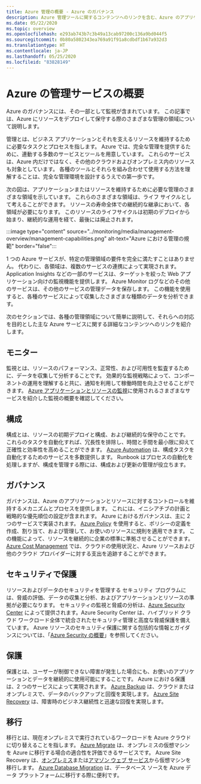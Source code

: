 ```yaml
---
title: Azure 管理の概要 - Azure のガバナンス
description: Azure 管理ツールに関するコンテンツへのリンクを含む、Azure のアプリケーションおよびリソースの管理の領域の概要です。
ms.date: 05/22/2020
ms.topic: overview
ms.openlocfilehash: e293ab743b7c3b49a13cab97200c136a9bd044f5
ms.sourcegitcommit: 0b80a5802343ea769a91f91a8cdbdf1b67a932d3
ms.translationtype: HT
ms.contentlocale: ja-JP
ms.lasthandoff: 05/25/2020
ms.locfileid: "83828149"
---
```

# <a name="overview-of-management-services-in-azure"></a>Azure の管理サービスの概要

Azure のガバナンスには、その一部として監視が含まれています。 この記事では、Azure にリソースをデプロイして保守する際のさまざまな管理の領域について説明します。

管理とは、ビジネス アプリケーションとそれを支えるリソースを維持するために必要なタスクとプロセスを指します。 Azure では、完全な管理を提供するために、連動する多数のサービスとツールを用意しています。 これらのサービスは、Azure 内だけではなく、その他のクラウドおよびオンプレミス内のリソースも対象としています。 各種のツールとそれらを組み合わせて使用する方法を理解することは、完全な管理環境を設計するうえでの第一歩です。

次の図は、アプリケーションまたはリソースを維持するために必要な管理のさまざまな領域を示しています。 これらのさまざまな領域は、ライフ サイクルとして考えることができます。 リソースの寿命全体での継続的な継承において、各領域が必要になります。 このリソースのライフサイクルは初期のデプロイから始まり、継続的な運用を経て、最後には廃止されます。

:::image type="content" source="../monitoring/media/management-overview/management-capabilities.png" alt-text="Azure における管理の規範" border="false":::

1 つの Azure サービスが、特定の管理領域の要件を完全に満たすことはありません。 代わりに、各領域は、複数のサービスの連携によって実現されます。 Application Insights などの一部のサービスは、ターゲットを絞った Web アプリケーション向けの監視機能を提供します。 Azure Monitor ログなどのその他のサービスは、その他のサービスの管理データを保存します。 この機能を使用すると、各種のサービスによって収集したさまざまな種類のデータを分析できます。

次のセクションでは、各種の管理領域について簡単に説明して、それらへの対応を目的とした主な Azure サービスに関する詳細なコンテンツへのリンクを紹介します。

## <a name="monitor"></a>モニター

監視とは、リソースのパフォーマンス、正常性、および可用性を監査するために、データを収集して分析することです。 効果的な監視戦略によって、コンポーネントの運用を理解すると共に、通知を利用して稼働時間を向上させることができます。 [Azure アプリケーションとリソースの監視](../monitoring/monitoring-overview.md)に使用されるさまざまなサービスを紹介した監視の概要を確認してください。

## <a name="configure"></a>構成

構成とは、リソースの初期デプロイと構成、および継続的な保守のことです。
これらのタスクを自動化すれば、冗長性を排除し、時間と手間を最小限に抑えて正確性と効率性を高めることができます。 [Azure Automation](../automation/automation-intro.md) は、構成タスクを自動化するためのサービスを多数提供します。 Runbook はプロセスの自動化を処理しますが、構成を管理する際には、構成および更新の管理が役立ちます。

## <a name="govern"></a>ガバナンス

ガバナンスは、Azure のアプリケーションとリソースに対するコントロールを維持するメカニズムとプロセスを提供します。 これには、イニシアチブの計画と戦略的な優先順位の設定が含まれます。
Azure におけるガバナンスは、主に 2 つのサービスで実装されます。 [Azure Policy](./policy/overview.md) を使用すると、ポリシーの定義を作成、割り当て、および管理して、お使いのリソースに規則を適用できます。
この機能によって、リソースを継続的に企業の標準に準拠させることができます。
[Azure Cost Management](../cost-management-billing/cost-management-billing-overview.md) では、クラウドの使用状況と、Azure リソースおよび他のクラウド プロバイダーに対する支出を追跡することができます。

## <a name="secure"></a>セキュリティで保護

リソースおよびデータのセキュリティを管理する セキュリティ プログラムには、脅威の評価、データの収集と分析、およびアプリケーションとリソースの準拠が必要になります。 セキュリティの監視と脅威の分析は、[Azure Security Center](../security-center/security-center-intro.md) によって提供されます。Azure Security Center は、ハイブリッド クラウド ワークロード全体で統合されたセキュリティ管理と高度な脅威保護を備えています。 Azure リソースのセキュリティ保護に関する包括的な情報とガイダンスについては、「[Azure Security の概要](../security/fundamentals/overview.md)」を参照してください。

## <a name="protect"></a>保護

保護とは、ユーザーが制御できない障害が発生した場合にも、お使いのアプリケーションとデータを継続的に使用可能にすることです。 Azure における保護は、2 つのサービスによって実現されます。 [Azure Backup](../backup/backup-introduction-to-azure-backup.md) は、クラウドまたはオンプレミスで、データのバックアップと回復を実現します。 [Azure Site Recovery](../site-recovery/site-recovery-overview.md) は、障害時のビジネス継続性と迅速な回復を実現します。

## <a name="migrate"></a>移行

移行とは、現在オンプレミスで実行されているワークロードを Azure クラウドに切り替えることを指します。
[Azure Migrate](../migrate/migrate-overview.md) は、オンプレミスの仮想マシンを Azure に移行する場合の適合性を評価できるサービスです。 Azure Site Recovery は、[オンプレミス](../site-recovery/migrate-tutorial-on-premises-azure.md)または[アマゾン ウェブ サービス](../site-recovery/migrate-tutorial-aws-azure.md)から仮想マシンを移行します。 [Azure Database Migration](../dms/dms-overview.md) は、データベース ソースを Azure データ プラットフォームに移行する際に便利です。

